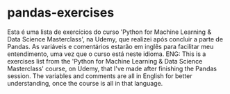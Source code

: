 # pandas-exercises
Esta é uma lista de exercícios do curso 'Python for Machine Learning &amp; Data Science Masterclass', na Udemy, que realizei após concluir a parte de Pandas. As variáveis e comentários estarão em inglês para facilitar meu entendimento, uma vez que o curso está neste idioma. 
ENG: This is a exercises list from the 'Python for Machine Learning & Data Science Masterclass' course, on Udemy, that I've made after finishing the Pandas session. The variables and comments are all in English for better understanding, once the course is all in that language. 
